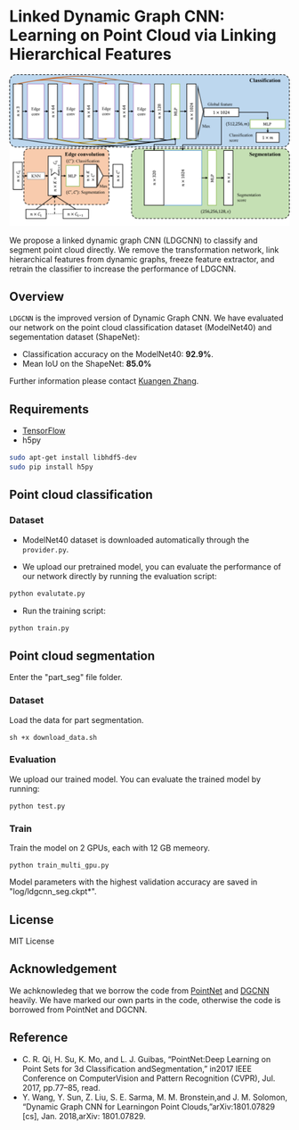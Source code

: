 ﻿# Linked Dynamic Graph CNN: Learning on Point Cloud via Linking Hierarchical Features

<img src='./LDGCNN_architecture.png' width=800>

We propose a linked dynamic graph CNN (LDGCNN) to classify and segment point cloud directly. We remove the transformation network, link hierarchical features from dynamic graphs, freeze feature extractor, and retrain the classifier to increase the performance of LDGCNN.

## Overview
`LDGCNN` is the improved version of Dynamic Graph CNN. We have evaluated our network on the point cloud classification dataset (ModelNet40) and segementation dataset (ShapeNet):

* Classification accuracy on the ModelNet40: **92.9%**.
* Mean IoU on the ShapeNet: **85.0%**

Further information please contact [Kuangen Zhang](kuangen.zhang@alumni.ubc.ca).

## Requirements
* [TensorFlow](https://www.tensorflow.org/)
* h5py
```bash
sudo apt-get install libhdf5-dev
sudo pip install h5py
```

## Point cloud classification
### Dataset 

* ModelNet40 dataset is downloaded automatically through the `provider.py`.


* We upload our pretrained model, you can evaluate the performance of our network directly by running the evaluation script:
``` bash
python evalutate.py
```
* Run the training script:
``` bash
python train.py
```

## Point cloud segmentation

Enter the "part_seg" file folder.

### Dataset 
Load the data for part segmentation.
```
sh +x download_data.sh
```

### Evaluation
We upload our trained model. You can evaluate the trained model by running: 
```
python test.py
```

### Train
Train the model on 2 GPUs, each with 12 GB memeory. 
```
python train_multi_gpu.py
```
Model parameters with the highest validation accuracy are saved in "log/ldgcnn_seg.ckpt*".

## License
MIT License

## Acknowledgement
We achknowledeg that we borrow the code from [PointNet](https://github.com/charlesq34/pointnet) and [DGCNN](https://github.com/WangYueFt/dgcnn) heavily. We have marked our own parts in the code, otherwise the code is borrowed from PointNet and DGCNN.

## Reference
* C.  R.  Qi,  H.  Su,  K.  Mo,  and  L.  J.  Guibas,  “PointNet:Deep  Learning  on  Point  Sets  for  3d  Classification  andSegmentation,”  in2017  IEEE  Conference  on  ComputerVision  and  Pattern  Recognition  (CVPR),  Jul.  2017,  pp.77–85, read.
* Y. Wang, Y. Sun, Z. Liu, S. E. Sarma, M. M. Bronstein,and J. M. Solomon, “Dynamic Graph CNN for Learningon  Point  Clouds,”arXiv:1801.07829  [cs],  Jan.  2018,arXiv: 1801.07829.
